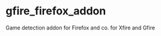 gfire_firefox_addon
===================

Game detection addon for Firefox and co. for Xfire and Gfire